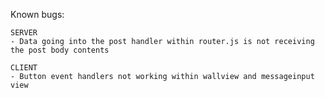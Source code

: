Known bugs:

	SERVER
	- Data going into the post handler within router.js is not receiving the post body contents

	CLIENT
	- Button event handlers not working within wallview and messageinput view